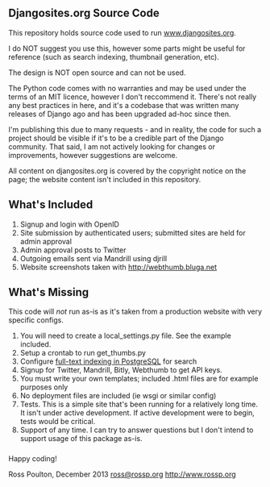 ## Djangosites.org Source Code

This repository holds source code used to run www.djangosites.org.

I do NOT suggest you use this, however some parts might be useful for reference (such as search indexing, thumbnail generation, etc).

The design is NOT open source and can not be used.

The Python code comes with no warranties and may be used under the terms of an MIT licence, however I don't reccommend it. There's not really any best practices in here, and it's a codebase that was written many releases of Django ago and has been upgraded ad-hoc since then. 

I'm publishing this due to many requests - and in reality, the code for such a project should be visible if it's to be a credible part of the Django community. That said, I am not actively looking for changes or improvements, however suggestions are welcome.

All content on djangosites.org is covered by the copyright notice on the page; the website content isn't included in this repository.

## What's Included

1. Signup and login with OpenID
2. Site submission by authenticated users; submitted sites are held for admin approval
3. Admin approval posts to Twitter
4. Outgoing emails sent via Mandrill using djrill
5. Website screenshots taken with http://webthumb.bluga.net

## What's Missing

This code will *not* run as-is as it's taken from a production website with very specific configs.

1. You will need to create a local_settings.py file. See the example included.
2. Setup a crontab to run get_thumbs.py
3. Configure [full-text indexing in PostgreSQL](http://www.rossp.org/blog/2009/jan/28/django-postgresql-fulltext) for search
4. Signup for Twitter, Mandrill, Bitly, Webthumb to get API keys.
5. You must write your own templates; included .html files are for example purposes only
6. No deployment files are included (ie wsgi or similar config)
7. Tests. This is a simple site that's been running for a relatively long time. It isn't under active development. If active development were to begin, tests would be critical.
8. Support of any time. I can try to answer questions but I don't intend to support usage of this package as-is.

###

Happy coding!

Ross Poulton, December 2013
ross@rossp.org
http://www.rossp.org
